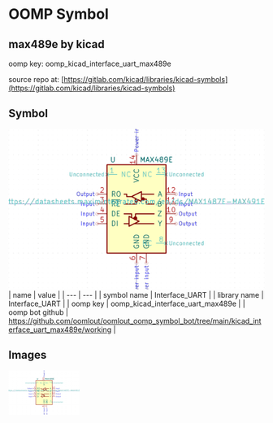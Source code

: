 # OOMP Symbol  
## max489e  by kicad  
  
oomp key: oomp_kicad_interface_uart_max489e  
  
source repo at: [https://gitlab.com/kicad/libraries/kicad-symbols](https://gitlab.com/kicad/libraries/kicad-symbols)  
## Symbol  
  
[![working.png](working_600.png)](working.png)  
| name | value | 
| --- | --- | 
| symbol name | Interface_UART | 
| library name | Interface_UART | 
| oomp key | oomp_kicad_interface_uart_max489e | 
| oomp bot github | https://github.com/oomlout/oomlout_oomp_symbol_bot/tree/main/kicad_interface_uart_max489e/working | 
## Images  
  
[![working.png](working_140.png)](working.png)  
